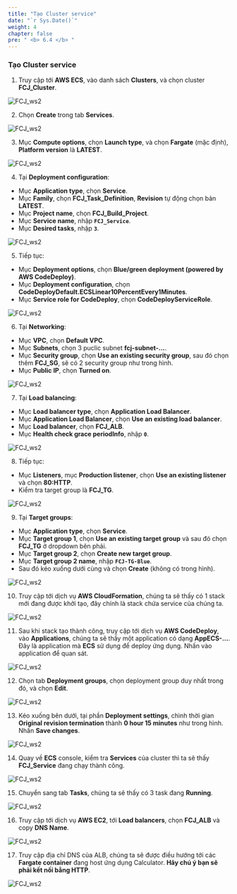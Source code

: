 ```yaml
---
title: "Tạo Cluster service"
date: "`r Sys.Date()`"
weight: 4
chapter: false
pre: " <b> 6.4 </b> "
---
```


### Tạo Cluster service

1. Truy cập tới **AWS ECS**, vào danh sách **Clusters**, và chọn cluster **FCJ_Cluster**.

![FCJ_ws2](/FCJ-Workshop-2/images/6.codedeploy/10.png)

2. Chọn **Create** trong tab **Services**.

![FCJ_ws2](/FCJ-Workshop-2/images/6.codedeploy/11.png)

3. Mục **Compute options**, chọn **Launch type**, và chọn **Fargate** (mặc định), **Platform version** là **LATEST**.

![FCJ_ws2](/FCJ-Workshop-2/images/6.codedeploy/12.png)

4. Tại **Deployment configuration**:

- Mục **Application type**, chọn **Service**.
- Mục **Family**, chọn **FCJ_Task_Definition**, **Revision** tự động chọn bản **LATEST**.
- Mục **Project name**, chọn **FCJ_Build_Project**.
- Mục **Service name**, nhập **`FCJ_Service`**.
- Mục **Desired tasks**, nhập **`3`**.

![FCJ_ws2](/FCJ-Workshop-2/images/6.codedeploy/13.png)

5. Tiếp tục:

- Mục **Deployment options**, chọn **Blue/green deployment (powered by AWS CodeDeploy)**.
- Mục **Deployment configuration**, chọn **CodeDeployDefault.ECSLinear10PercentEvery1Minutes**.
- Mục **Service role for CodeDeploy**, chọn **CodeDeployServiceRole**.

![FCJ_ws2](/FCJ-Workshop-2/images/6.codedeploy/14.png)

6.  Tại **Networking**:

- Mục **VPC**, chọn **Default VPC**.
- Mục **Subnets**, chọn 3 puclic subnet **fcj-subnet-...**.
- Mục **Security group**, chọn **Use an existing security group**, sau đó chọn thêm **FCJ_SG**, sẽ có 2 security group như trong hình.
- Mục **Public IP**, chọn **Turned on**.

![FCJ_ws2](/FCJ-Workshop-2/images/6.codedeploy/15.png)

7.  Tại **Load balancing**:

- Mục **Load balancer type**, chọn **Application Load Balancer**.
- Mục **Application Load Balancer**, chọn **Use an existing load balancer**.
- Mục **Load balancer**, chọn **FCJ_ALB**.
- Mục **Health check grace periodInfo**, nhập **`0`**.

![FCJ_ws2](/FCJ-Workshop-2/images/6.codedeploy/16.png)

8.  Tiếp tục:

- Mục **Listeners**, mục **Production listener**, chọn **Use an existing listener** và chọn **80:HTTP**.
- Kiểm tra target group là **FCJ_TG**.

![FCJ_ws2](/FCJ-Workshop-2/images/6.codedeploy/17.png)

9.  Tại **Target groups**:

- Mục **Application type**, chọn **Service**.
- Mục **Target group 1**, chọn **Use an existing target group** và sau đó chọn **FCJ_TG** ở dropdown bên phải.
- Mục **Target group 2**, chọn **Create new target group**.
- Mục **Target group 2 name**, nhập **`FCJ-TG-Blue`**.
- Sau đó kéo xuống dưới cùng và chọn **Create** (không có trong hình).

![FCJ_ws2](/FCJ-Workshop-2/images/6.codedeploy/18.png)

10. Truy cập tới dịch vụ **AWS CloudFormation**, chúng ta sẽ thấy có 1 stack mới đang được khởi tạo, đây chính là stack chứa service của chúng ta.

![FCJ_ws2](/FCJ-Workshop-2/images/6.codedeploy/19.png)

11. Sau khi stack tạo thành công, truy cập tới dịch vụ **AWS CodeDeploy**, vào **Applications**, chúng ta sẽ thấy một application có dạng **AppECS-...**. Đây là application mà **ECS** sử dụng để deploy ứng dụng. Nhấn vào application để quan sát.

![FCJ_ws2](/FCJ-Workshop-2/images/6.codedeploy/19_1.png)

12. Chọn tab **Deployment groups**, chọn deployment group duy nhất trong đó, và chọn **Edit**.

![FCJ_ws2](/FCJ-Workshop-2/images/6.codedeploy/19_2.png)

13. Kéo xuống bên dưới, tại phần **Deployment settings**, chình thời gian **Original revision termination** thành **0 hour 15 minutes** như trong hình. Nhấn **Save changes**.

![FCJ_ws2](/FCJ-Workshop-2/images/6.codedeploy/19_3.png)

14. Quay về **ECS** console, kiểm tra **Services** của cluster thì ta sẽ thấy **FCJ_Service** đang chạy thành công.

![FCJ_ws2](/FCJ-Workshop-2/images/6.codedeploy/20.png)

15. Chuyển sang tab **Tasks**, chúng ta sẽ thấy có 3 task đang **Running**.

![FCJ_ws2](/FCJ-Workshop-2/images/6.codedeploy/21.png)

16. Truy cập tới dịch vụ **AWS EC2**, tới **Load balancers**, chọn **FCJ_ALB** và copy **DNS Name**.

![FCJ_ws2](/FCJ-Workshop-2/images/6.codedeploy/22.png)

17. Truy cập địa chỉ DNS của ALB, chúng ta sẽ được điều hướng tới các **Fargate container** đang host ứng dụng Calculator. **Hãy chú ý bạn sẽ phải kết nối bằng HTTP**.

![FCJ_ws2](/FCJ-Workshop-2/images/6.codedeploy/23.png)
